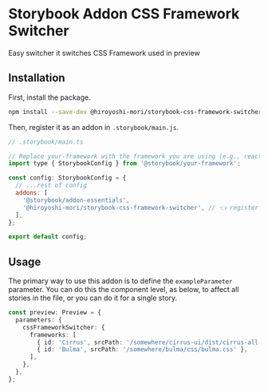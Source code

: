 # Storybook Addon CSS Framework Switcher
Easy switcher it switches CSS Framework used in preview

## Installation

First, install the package.

```sh
npm install --save-dev @hiroyoshi-mori/storybook-css-framework-switcher
```

Then, register it as an addon in `.storybook/main.js`.

```js
// .storybook/main.ts

// Replace your-framework with the framework you are using (e.g., react-webpack5, vue3-vite)
import type { StorybookConfig } from '@storybook/your-framework';

const config: StorybookConfig = {
  // ...rest of config
  addons: [
    '@storybook/addon-essentials',
    '@hiroyoshi-mori/storybook-css-framework-switcher', // 👈 register the addon here
  ],
};

export default config;
```

## Usage

The primary way to use this addon is to define the `exampleParameter` parameter. You can do this the
component level, as below, to affect all stories in the file, or you can do it for a single story.

```typescript
const preview: Preview = {
  parameters: {
    cssFrameworkSwitcher: {
      frameworks: [
        { id: 'Cirrus', srcPath: '/somewhere/cirrus-ui/dist/cirrus-all.css' },  // ID and css path
        { id: 'Bulma', srcPath: '/somewhere/bulma/css/bulma.css' },
      ],
    },
  },
};
```
